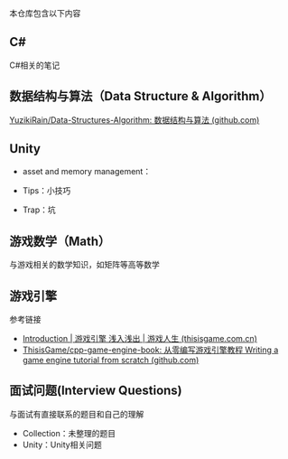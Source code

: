 本仓库包含以下内容

## C#
C#相关的笔记

## 数据结构与算法（Data Structure & Algorithm）
[YuzikiRain/Data-Structures-Algorithm: 数据结构与算法 (github.com)](https://github.com/YuzikiRain/Data-Structures-Algorithm)

## Unity

- asset and memory management：

- Tips：小技巧
- Trap：坑

## 游戏数学（Math）

与游戏相关的数学知识，如矩阵等高等数学

## 游戏引擎

参考链接

- [Introduction | 游戏引擎 浅入浅出 | 游戏人生 (thisisgame.com.cn)](https://www.thisisgame.com.cn/tutorial?book=cpp-game-engine-book&lang=zh&md=Introduction.md)
- [ThisisGame/cpp-game-engine-book: 从零编写游戏引擎教程 Writing a game engine tutorial from scratch (github.com)](https://github.com/ThisisGame/cpp-game-engine-book)

## 面试问题(Interview Questions)

与面试有直接联系的题目和自己的理解

- Collection：未整理的题目
- Unity：Unity相关问题

